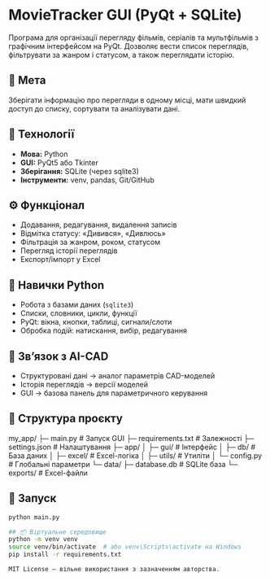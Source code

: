 # MovieTracker GUI (PyQt + SQLite)

Програма для організації перегляду фільмів, серіалів та мультфільмів з графічним інтерфейсом на PyQt. Дозволяє вести список переглядів, фільтрувати за жанром і статусом, а також переглядати історію.

## 🎯 Мета
Зберігати інформацію про перегляди в одному місці, мати швидкий доступ до списку, сортувати та аналізувати дані.

## 🧰 Технології
- **Мова:** Python
- **GUI:** PyQt5 або Tkinter
- **Зберігання:** SQLite (через sqlite3)
- **Інструменти:** venv, pandas, Git/GitHub

## ⚙️ Функціонал
- Додавання, редагування, видалення записів
- Відмітка статусу: «Дивився», «Дивлюсь»
- Фільтрація за жанром, роком, статусом
- Перегляд історії переглядів
- Експорт/імпорт у Excel

## 🧠 Навички Python
- Робота з базами даних (`sqlite3`)
- Списки, словники, цикли, функції
- PyQt: вікна, кнопки, таблиці, сигнали/слоти
- Обробка подій: натискання, вибір, редагування

## 🔗 Зв’язок з AI-CAD
- Структуровані дані → аналог параметрів CAD-моделей
- Історія переглядів → версії моделей
- GUI → базова панель для параметричного керування

## 📁 Структура проєкту
my_app/ 
├─ main.py # Запуск GUI 
├─ requirements.txt # Залежності 
├─ settings.json # Налаштування 
├─ app/ 
│ ├─ gui/ # Інтерфейс 
│ ├─ db/ # База даних 
│ ├─ excel/ # Excel-логіка 
│ ├─ utils/ # Утиліти 
│ └─ config.py # Глобальні параметри 
└─ data/ 
├─ database.db # SQLite база 
└─ exports/ # Excel-файли

## 🚀 Запуск
```bash
python main.py

## 📦 Віртуальне середовище
python -m venv venv
source venv/bin/activate  # або venv\Scripts\activate на Windows
pip install -r requirements.txt

MIT License — вільне використання з зазначенням авторства.